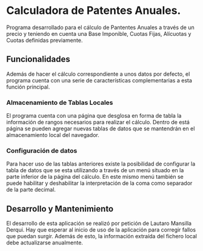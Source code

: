 # Calculadora de Patentes Anuales.
Programa desarrollado para el cálculo de Pantentes Anuales a través de un precio y teniendo en cuenta una Base Imponible, Cuotas Fijas, Alícuotas y Cuotas definidas previamente.

## Funcionalidades
Además de hacer el cálculo correspondiente a unos datos por defecto, el programa cuenta con una serie de características complementarias a esta función principal.

### Almacenamiento de Tablas Locales
El programa cuenta con una página que desglosa en forma de tabla la información de rangos necesarios para realizar el cálculo. Dentro de está página se pueden agregar nuevas tablas de datos que se mantendrán en el almacenamiento local del navegador.

### Configuración de datos
Para hacer uso de las tablas anteriores existe la posibilidad de configurar la tabla de datos que se esta utilizando a través de un menú situado en la parte inferior de la página del cálculo. En este mismo menú también se puede habilitar y deshabilitar la interpretación de la coma como separador de la parte decimal.

## Desarrollo y Mantenimiento
El desarrollo de esta aplicación se realizó por petición de Lautaro Mansilla Derqui. Hay que esperar al inicio de uso de la aplicación para corregir fallos que puedan surgir. Además de esto, la información extraída del fichero local debe actualizarse anualmente.
